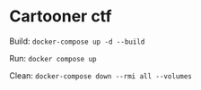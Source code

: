 ﻿# Cartooner ctf


Build:
`docker-compose up -d --build`

Run:
`docker compose up`

Clean:
`docker-compose down --rmi all --volumes`

